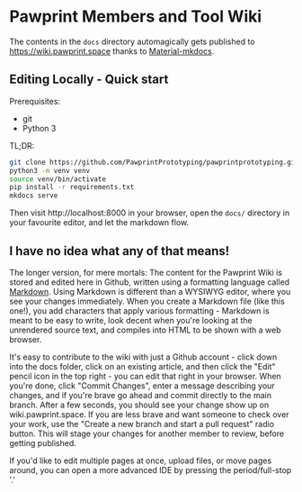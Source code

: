 # Pawprint Members and Tool Wiki

The contents in the `docs` directory automagically gets published to https://wiki.pawprint.space thanks to
[Material-mkdocs](https://squidfunk.github.io/mkdocs-material/).

## Editing Locally - Quick start

Prerequisites:
* git
* Python 3

TL;DR:
```bash
git clone https://github.com/PawprintPrototyping/pawprintprototyping.github.io.git wiki && cd wiki
python3 -m venv venv
source venv/bin/activate
pip install -r requirements.txt
mkdocs serve
```
Then visit http://localhost:8000 in your browser, open the `docs/` directory in your favourite editor,
and let the markdown flow.

## I have no idea what any of that means!

The longer version, for mere mortals:  The content for the Pawprint Wiki is stored and edited here in Github,
written using a formatting language called [Markdown](https://www.markdownguide.org/).  Using Markdown is different than a WYSIWYG editor, where you
see your changes immediately.  When you create a Markdown file (like this one!), you add characters that apply
various formatting - Markdown is meant to be easy to write, look decent when you're looking at the unrendered source
text, and compiles into HTML to be shown with a web browser.

It's easy to contribute to the wiki with just a Github account - click down into the docs folder, click on 
an existing article, and then click the "Edit" pencil icon in the top right - you can edit that right in your browser.
When you're done, click "Commit Changes", enter a message describing your changes, and if you're brave go ahead and commit
directly to the main branch.  After a few seconds, you should see your change show up on wiki.pawprint.space.  If you are
less brave and want someone to check over your work, use the "Create a new branch and start a pull request" radio button.
This will stage your changes for another member to review, before getting published.

If you'd like to edit multiple pages at once, upload files, or move pages around, you can open a more advanced IDE by pressing
the period/full-stop '.'
